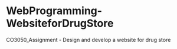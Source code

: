 # WebProgramming-WebsiteforDrugStore
CO3050_Assignment - Design and develop a website for drug store
